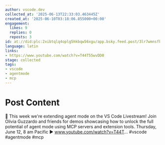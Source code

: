 ```yaml
---
author: vscode.dev
collected_at: '2025-06-13T22:33:03.463445Z'
created_at: '2025-06-10T03:18:06.855000+00:00'
engagement:
  likes: 9
  replies: 0
  reposts: 3
id: at://did:plc:2xibtqlq4oplg5hkbqw56xgu/app.bsky.feed.post/3lr7wmnsfk42s
language: latin
links:
- https://www.youtube.com/watch?v=T44T55wvDD0
stage: collected
tags:
- vscode
- agentmode
- mcp
---
```


# Post Content

📢 This week we're extending agent mode on the VS Code Livestream! Join Olivia Guzzardo and friends for demos showcasing how to unlock the full potential of agent mode using MCP servers and extension tools. Thursday, June 12, 8 am Pacific ▶️ www.youtube.com/watch?v=T44T... #vscode #agentmode #mcp